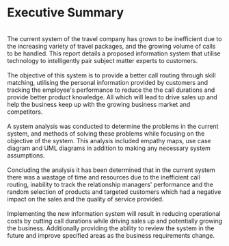 <h1> Executive Summary </h1> <br/>
The current system of the travel company has grown to be inefficient due to the increasing variety of travel packages, and the growing volume of calls to be handled. This report details a proposed information system that utilise technology to intelligently pair subject matter experts to customers.<br/>
<br/>
The objective of this system is to provide a better call routing through skill matching, utilising the personal information provided by customers and tracking the employee's performance to reduce the the call durations and provide better product knowledge. All which will lead to drive sales up and help the business keep up with the growing business market and competitors.<br/>
<br/>
A system analysis was conducted to determine the problems in the current system, and methods of solving these problems while focusing on the objective of the system. This analysis included empathy maps, use case diagram and UML diagrams in addition to making any necessary system assumptions.<br/>
<br/>
Concluding the analysis it has been determined that in the current system there was a wastage of time and resources due to the inefficient call routing, inability to track the relationship managers' performance and the random selection of products and targeted customers which had a negative impact on the sales and the quality of service provided.<br/>
<br/>
Implementing the new information system will result in reducing operational costs by cutting call durations while driving sales up and potentially growing the business. Additionally providing the ability to review the system in the future and improve specified areas as the business requirements change.
